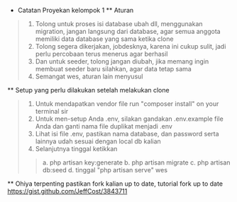 * Catatan Proyekan kelompok 1
** Aturan
> 1. Tolong untuk proses isi database ubah dll, menggunakan migration, jangan langsung dari database, agar semua anggota memiliki data database yang sama ketika clone
> 2. Tolong segera dikerjakan, jobdesknya, karena ini cukup sulit, jadi perlu percobaan terus menerus agar berhasil
> 3. Dan untuk seeder, tolong jangan diubah, jika memang ingin membuat seeder baru silahkan, agar data tetap sama
> 3. Semangat wes, aturan lain menyusul

** Setup yang perlu dilakukan setelah melakukan clone
> 1. Untuk mendapatkan vendor file run "composer install" on your terminal sir
> 2. Untuk men-setup Anda .env, silakan gandakan .env.example file Anda dan ganti nama file duplikat menjadi .env
> 3. Lihat isi file .env, pastikan nama database, dan password serta lainnya udah sesuai dengan local db kalian
> 4. Selanjutnya tinggal ketikkan
>> a. php artisan key:generate
>> b. php artisan migrate
>> c. php artisan db:seed
>> d. tinggal "php artisan serve" wes

** Ohiya
terpenting pastikan fork kalian up to date, tutorial fork up to date
https://gist.github.com/JeffCost/3843711
